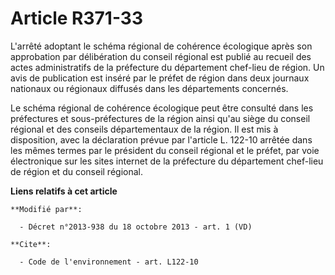 # Article R371-33

L'arrêté adoptant le schéma régional de cohérence écologique après son approbation par délibération du conseil régional est
publié au recueil des actes administratifs de la préfecture du département chef-lieu de région. Un avis de publication est
inséré par le préfet de région dans deux journaux nationaux ou régionaux diffusés dans les départements concernés.

Le schéma régional de cohérence écologique peut être consulté dans les préfectures et sous-préfectures de la région ainsi
qu'au siège du conseil régional et des conseils départementaux de la région. Il est mis à disposition, avec la déclaration
prévue par l'article L. 122-10 arrêtée dans les mêmes termes par le président du conseil régional et le préfet, par voie
électronique sur les sites internet de la préfecture du département chef-lieu de région et du conseil régional.

**Liens relatifs à cet article**

	**Modifié par**:

	  - Décret n°2013-938 du 18 octobre 2013 - art. 1 (VD)

	**Cite**:

	  - Code de l'environnement - art. L122-10

